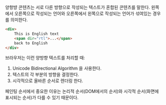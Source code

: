 양항뱡 콘텐츠는 서로 다른 방향으로 작성되는 텍스트가 혼합된 콘텐츠를 말한다. 왼쪽에서 오른쪽으로 작성되는 언어와 오른쪽에서 왼쪽으로 작성되는 언어가 섞여있는 경우를 의미한다.

```html
<div>
	This is English text
	<span dir="rtl">...</span>
	back to English
</div>
```

브라우저는 이런 양방향 텍스트를 처리할 때:
1. Unicode Bidirectional Algorithm 을 사용한다.
2. 텍스트의 각 부분의 방향을 결정한다.
3. 시각적으로 올바른 순서로 렌더링 한다.

페인팅 순서에서 중요한 이유는 논리적 순서(DOM에서의 순서)와 시각적 순서(화면에 표시되는 순서)가 다를 수 있기 때문이다.